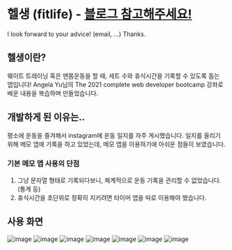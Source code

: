 # 헬생 (fitlife) - [블로그 참고해주세요!](https://hi-jin-dev.tistory.com/20?category=1038362)

I look forward to your advice! (email, ...)
Thanks.

## 헬생이란?
웨이트 트레이닝 혹은 맨몸운동을 할 때, 세트 수와 휴식시간을 기록할 수 있도록 돕는 앱입니다!
Angela Yu님의 The 2021 complete web developer bootcamp 강좌로 배운 내용을 복습하며 만들었습니다.

## 개발하게 된 이유는..
평소에 운동을 즐겨해서 instagram에 운동 일지를 자주 게시했습니다.
일지를 올리기 위해 메모 앱에 기록을 하고 있었는데, 메모 앱을 이용하기에 아쉬운 점들이 보였습니다.
### 기본 메모 앱 사용의 단점
1. 그냥 문자열 형태로 기록되다보니, 체계적으로 운동 기록을 관리할 수 없었습니다. (통계 등)
2. 휴식시간을 초단위로 정확히 지키려면 타이머 앱을 따로 이용해야 했습니다.

## 사용 화면
![image](https://user-images.githubusercontent.com/51053567/155659167-4c7040ae-42ce-429f-aeb2-f68922354491.png)
![image](https://user-images.githubusercontent.com/51053567/155659179-bc982baa-9a0f-4c96-805c-07abfb7e5eac.png)
![image](https://user-images.githubusercontent.com/51053567/155659197-991cde9c-04ad-4b98-b3d9-18225a3f000e.png)
![image](https://user-images.githubusercontent.com/51053567/155659205-bd56cd19-ffb8-41eb-a777-ad259c102cdd.png)
![image](https://user-images.githubusercontent.com/51053567/155659214-3cb79112-f214-403c-87f9-bfc02a3c941e.png)
![image](https://user-images.githubusercontent.com/51053567/155659226-377675be-da66-4b7e-8b77-18a449a30f85.png)
![image](https://user-images.githubusercontent.com/51053567/155659238-111193ac-b052-4dd0-9af1-33f7bf4ba1a2.png)
